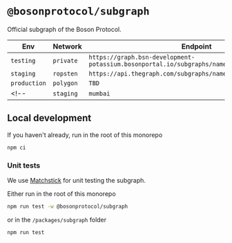 # `@bosonprotocol/subgraph`

Official subgraph of the Boson Protocol.

| Env          | Network   | Endpoint                                                                                     |
| ------------ | --------- | -------------------------------------------------------------------------------------------- |
| `testing`    | `private` | `https://graph.bsn-development-potassium.bosonportal.io/subgraphs/name/boson/corecomponents` |
| `staging`    | `ropsten`  | `https://api.thegraph.com/subgraphs/name/dohaki/bosonccropsten`                               |
| `production` | `polygon` | `TBD`                                                                                        |
<!-- | `staging`    | `mumbai`  | `https://api.thegraph.com/subgraphs/name/bosonprotocol/mumbai`                               | -->

## Local development

If you haven't already, run in the root of this monorepo

```bash
npm ci
```

### Unit tests

We use [Matchstick](https://github.com/LimeChain/matchstick/blob/main/README.md) for unit testing the subgraph.

Either run in the root of this monorepo

```bash
npm run test -w @bosonprotocol/subgraph
```

or in the `/packages/subgraph` folder

```bash
npm run test
```

